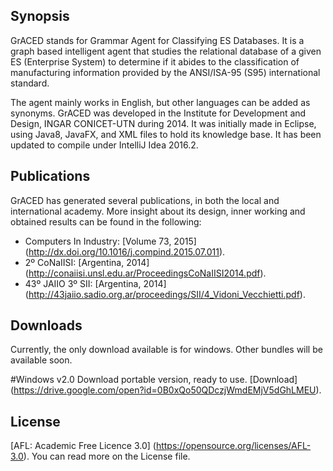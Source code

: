 ## Synopsis
GrACED stands for Grammar Agent for Classifying ES Databases. It is a graph based intelligent agent that studies the relational database of a given ES (Enterprise System) to determine if it abides to the classification of manufacturing information provided by the ANSI/ISA-95 (S95) international standard.

The agent mainly works in English, but other languages can be added as synonyms. GrACED was developed in the Institute for Development and Design, INGAR CONICET-UTN during 2014. It was initially made in Eclipse, using Java8, JavaFX, and XML files to hold its knowledge base. It has been updated to compile under IntelliJ Idea 2016.2.


## Publications
GrACED has generated several publications, in both the local and international academy. More insight about its design, inner working and obtained results can be found in the following:
* Computers In Industry: [Volume 73, 2015] (http://dx.doi.org/10.1016/j.compind.2015.07.011).
* 2º CoNaIISI: [Argentina, 2014] (http://conaiisi.unsl.edu.ar/ProceedingsCoNaIISI2014.pdf).
* 43º JAIIO 3º SII: [Argentina, 2014] (http://43jaiio.sadio.org.ar/proceedings/SII/4_Vidoni_Vecchietti.pdf).


## Downloads
Currently, the only download available is for windows. Other bundles will be available soon.

#Windows v2.0
Download portable version, ready to use. [Download] (https://drive.google.com/open?id=0B0xQo50QDczjWmdEMjV5dGhLMEU).


## License
[AFL: Academic Free Licence 3.0] (https://opensource.org/licenses/AFL-3.0). You can read more on the License file.